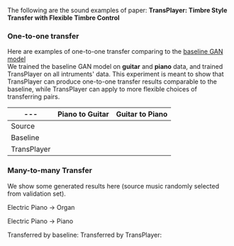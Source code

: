 The following are the sound examples of paper: **TransPlayer: Timbre Style Transfer with Flexible Timbre Control**

### One-to-one transfer
Here are examples of one-to-one transfer comparing to the [baseline GAN model](https://ojs.aaai.org/index.php/AAAI/article/view/3897)  
We trained the baseline GAN model on **guitar** and **piano** data, and trained TransPlayer on all intruments' data. 
This experiment is meant to show that TransPlayer can produce one-to-one transfer results comparable to the baseline, while TransPlayer can apply to more flexible choices of transferring pairs.

--- | Piano to Guitar     | Guitar to Piano
---- | -------- | -----
Source| <audio src="p2g_src.wav" preload="none"  > </audio> | <audio src="g2p_src.wav" preload="none"  > </audio>
Baseline| <audio src="p2g_bl.wav" preload="none"  > </audio> | <audio src="g2p_bl.wav" preload="none"  > </audio>
TransPlayer| <audio src="p2g_tp.wav" preload="none"  > </audio> | <audio src="g2p_tp.wav" preload="none"  > </audio>

### Many-to-many Transfer
We show some generated results here (source music randomly selected from validation set).

Electric Piano -> Organ

Electric Piano -> Piano





Transferred by baseline:
<audio src="p2g_bl.wav" preload="none"  > </audio>
Transferred by TransPlayer:
<audio src="p2g_tp.wav" preload="none"  > </audio>
